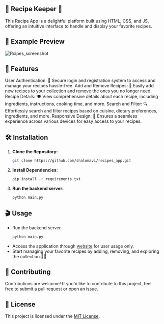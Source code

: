 
## 🍳 Recipe Keeper 🥘
This Recipe App is a delightful platform built using HTML, CSS, and JS, offering an intuitive interface to handle and display your favorite recipes.

## 🌟 Example Preview
![Rcipes_screenshot](https://github.com/shalomavi/recipes_app/assets/85420763/a06c0882-95dd-42a1-9b5a-7fbbced886cd "recipes_app_screenshot")


## 🚀 Features
User Authentication: 🔐 Secure login and registration system to access and manage your recipes hassle-free.
Add and Remove Recipes: 📝 Easily add new recipes to your collection and remove the ones you no longer need.
Recipe Details: 🍽️ View comprehensive details about each recipe, including ingredients, instructions, cooking time, and more.
Search and Filter: 🔍 Effortlessly search and filter recipes based on cuisine, dietary preferences, ingredients, and more.
Responsive Design: 📱 Ensures a seamless experience across various devices for easy access to your recipes.

## 🛠️ Installation

1. **Clone the Repository:**
   ```sh
   git clone https://github.com/shalomavi/recipes_app.git
   ```

2. **Install Dependencies:**
   ```sh
   pip install -r requirements.txt
   ```

3. **Run the backend server:**
   ```sh
   python main.py
   ```

## 🎬 Usage
- Run the backend server
   ```sh
   python main.py
   ```
- Access the application through [website](https://shalomavi.github.io/recipes_app/) for user usage only.
- Start managing your favorite recipes by adding, removing, and exploring the collection.🍿🎉

## 🤝 Contributing

Contributions are welcome! If you'd like to contribute to this project, feel free to submit a pull request or open an issue.

## 📄 License

This project is licensed under the [MIT License](https://www.mit.edu/~amini/LICENSE.md).

